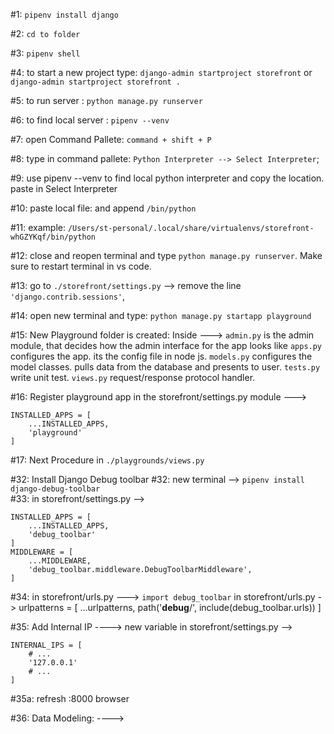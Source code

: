 #1: `pipenv install django`

#2: `cd to folder`

#3: `pipenv shell`

#4: to start a new project type: `django-admin startproject storefront` or `django-admin startproject storefront .`

#5: to run server : `python manage.py runserver`

#6: to find local server : `pipenv --venv`

#7: open Command Pallete: `command + shift + P`

#8: type in command pallete: `Python Interpreter --> Select Interpreter`;

#9: use pipenv --venv to find local python interpreter and copy the location. paste in Select Interpreter

#10: paste local file: and append `/bin/python`

#11: example: `/Users/st-personal/.local/share/virtualenvs/storefront-whGZYKqf/bin/python`

#12: close and reopen terminal and type `python manage.py runserver`. Make sure to restart terminal in vs code.

#13: go to `./storefront/settings.py` --> remove the line `'django.contrib.sessions'`,

#14: open new terminal and type: `python manage.py startapp playground`

#15: New Playground folder is created: Inside ---> 
        `admin.py` is the admin module, that decides how the admin interface for the app looks like
        `apps.py` configures the app. its the config file in node js.
        `models.py` configures the model classes. pulls data from the database and presents to user.
        `tests.py` write unit test.
        `views.py` request/response protocol handler.


#16: Register playground app in the storefront/settings.py module ---> 
```
INSTALLED_APPS = [
    ...INSTALLED_APPS,
    'playground'
]
```


#17: Next Procedure in `./playgrounds/views.py`


#32: Install Django Debug toolbar
#32: new terminal --> `pipenv install django-debug-toolbar`  
#33: in storefront/settings.py -->  
```
INSTALLED_APPS = [
    ...INSTALLED_APPS,
    'debug_toolbar'
]
MIDDLEWARE = [
    ...MIDDLEWARE,
    'debug_toolbar.middleware.DebugToolbarMiddleware',
]
```

#34: in storefront/urls.py ---> `import debug_toolbar`
    in storefront/urls.py -> 
                    urlpatterns = [
                        ...urlpatterns,
                        path('__debug__/', include(debug_toolbar.urls))
                    ]

#35: Add Internal IP ----> 
        new variable in storefront/settings.py -->  
```
INTERNAL_IPS = [
    # ...
    '127.0.0.1'
    # ...
]
```
#35a:    refresh :8000 browser

#36: Data Modeling: ----> 


